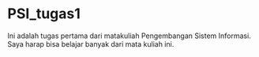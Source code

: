 # PSI_tugas1

Ini adalah tugas pertama dari matakuliah Pengembangan Sistem Informasi.
Saya harap bisa belajar banyak dari mata kuliah ini.
